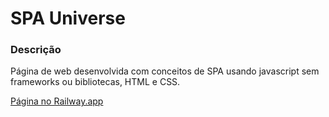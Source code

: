 # SPA Universe

### Descrição

Página de web desenvolvida com conceitos de SPA usando javascript sem frameworks ou bibliotecas, HTML e CSS.

[Página no Railway.app](https://land6-explore-universo-production-d848.up.railway.app/)
